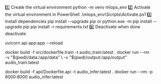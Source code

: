 1️⃣ Create the virtual environment
python -m venv mlops_env
2️⃣ Activate the virtual environment in PowerShell
.\mlops_env\Scripts\Activate.ps1
3️⃣ Install dependencies
pip install --upgrade pip or  python.exe -m pip install --upgrade pip
pip install -r requirements.txt
4️⃣ Deactivate when done
deactivate

uvicorn api.app:app --reload

docker build -f src/dockerfile.train -t audio_train:latest .
docker run --rm \
  -v "$(pwd)/data:/app/data" \
  -v "$(pwd)/output:/app/output" \
  audio_train:latest


docker build -f api/Dockerfile.api -t audio_infer:latest .
docker run --rm -p 8000:8000 audio_infer:latest

